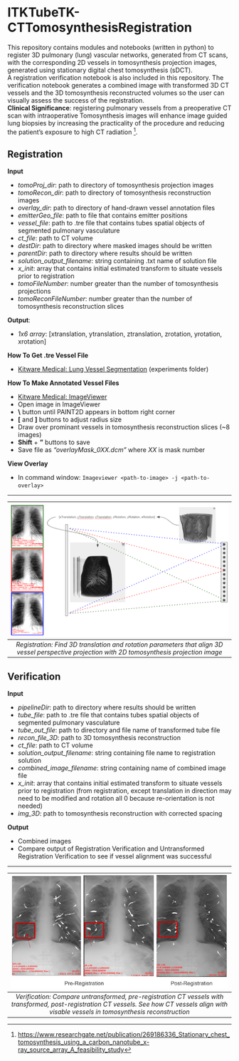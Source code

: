 # ITKTubeTK-CTTomosynthesisRegistration

This repository contains modules and notebooks (written in python) to register 3D pulmonary (lung) vascular networks, generated from CT scans, with the corresponding 2D vessels in tomosynthesis projection images, generated using stationary digital chest tomosynthesis (sDCT).\
A registration verification notebook is also included in this repository.  The verification notebook generates a combined image with transformed 3D CT vessels and the 3D tomosynthesis reconstructed volumes so the user can visually assess the success of the registration.\
**Clinical Significance**: registering pulmonary vessels from a preoperative CT scan with intraoperative Tomosynthesis images will enhance image guided lung biopsies by increasing the practicality of the procedure and reducing the patient’s exposure to high CT radiation [^1].


## Registration

**Input**
- *tomoProj_dir*: path to directory of tomosynthesis projection images
- *tomoRecon_dir*: path to directory of tomosynthesis reconstruction images
- *overlay_dir*: path to directory of hand-drawn vessel annotation files
- *emitterGeo_file*: path to file that contains emitter positions
- *vessel_file*: path to .tre file that contains tubes spatial objects of segmented pulmonary vasculature
- *ct_file*: path to CT volume
- *destDir*: path to directory where masked images should be written
- *parentDir*: path to directory where results should be written 
- *solution_output_filename*: string containing .txt name of solution file
- *x_init*: array that contains initial estimated transform to situate vessels prior to registration
- *tomoFileNumber*: number greater than the number of tomosynthesis projections
- *tomoReconFileNumber*: number greater than the number of tomosynthesis reconstruction slices

**Output**:
- *1x6 array*: [xtranslation, ytranslation, ztranslation, zrotation, yrotation, xrotation]

**How To Get .tre Vessel File**
- 	[Kitware Medical: Lung Vessel Segmentation](https://github.com/KitwareMedical/ITKTubeTK-CTLungs) (experiments folder)

**How To Make Annotated Vessel Files**
- [Kitware Medical: ImageViewer](https://github.com/KitwareMedical/ImageViewer) 
- Open image in ImageViewer
- **\\** button until PAINT2D appears in bottom right corner
- **\[** and **\]** buttons to adjust radius size
- Draw over prominant vessels in tomosynthesis reconstruction slices (~8 images)
- **Shift** + **”** buttons to save
- Save file as *“overlayMask_0XX.dcm”* where *XX* is mask number

**View Overlay**
- In command window: ```Imageviewer <path-to-image> -j <path-to-overlay>```

___
| ![Registration](ReadMeImages/ReadMe1.png)|
|:--:| 
| *Registration: Find 3D translation and rotation parameters that align 3D vessel perspective projection with 2D tomosynthesis projection image* |

## Verification

**Input**
- *pipelineDir*: path to directory where results should be written 
- *tube_file*: path to .tre file that contains tubes spatial objects of segmented pulmonary vasculature
- *tube_out_file*: path to directory and file name of transformed tube file
- *recon_file_3D*: path to 3D tomosynthesis reconstruction
- *ct_file*: path to CT volume
- *solution_output_filename*: string containing file name to registration solution
- *combined_image_filename*: string containing name of combined image file
- *x_init*: array that contains initial estimated transform to situate vessels prior to registration (from registration, except translation in direction may need to be modified and rotation all 0 because re-orientation is not needed)
- *img_3D*: path to tomosynthesis reconstruction with corrected spacing

**Output**
- Combined images
- Compare output of Registration Verification and Untransformed Registration Verification to see if vessel alignment was successful

---
| ![Verification](ReadMeImages/ReadMe2.png)|
|:--:| 
| *Verification: Compare untransformed, pre-registration CT vessels with transformed, post-registration CT vessels. See how CT vessels align with visable vessels in tomosynthesis reconstruction* |

[^1]: https://www.researchgate.net/publication/269186336_Stationary_chest_tomosynthesis_using_a_carbon_nanotube_x-ray_source_array_A_feasibility_study
